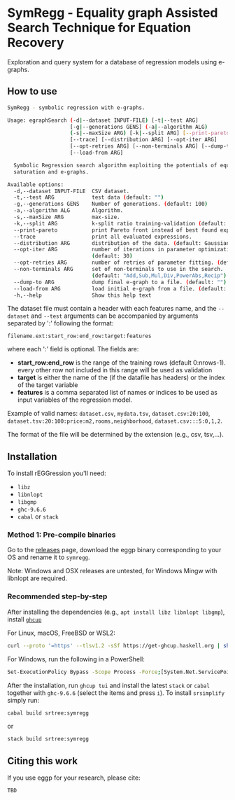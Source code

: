 # SymRegg - Equality graph Assisted Search Technique for Equation Recovery

Exploration and query system for a database of regression models using
e-graphs.


## How to use 

```bash
SymRegg - symbolic regression with e-graphs.

Usage: egraphSearch (-d|--dataset INPUT-FILE) [-t|--test ARG] 
                    [-g|--generations GENS] (-a|--algorithm ALG)
                    (-s|--maxSize ARG) [-k|--split ARG] [--print-pareto] 
                    [--trace] [--distribution ARG] [--opt-iter ARG] 
                    [--opt-retries ARG] [--non-terminals ARG] [--dump-to ARG] 
                    [--load-from ARG]

  Symbolic Regression search algorithm exploiting the potentials of equality
  saturation and e-graphs.

Available options:
  -d,--dataset INPUT-FILE  CSV dataset.
  -t,--test ARG            test data (default: "")
  -g,--generations GENS    Number of generations. (default: 100)
  -a,--algorithm ALG       Algorithm.
  -s,--maxSize ARG         max-size.
  -k,--split ARG           k-split ratio training-validation (default: 1)
  --print-pareto           print Pareto front instead of best found expression
  --trace                  print all evaluated expressions.
  --distribution ARG       distribution of the data. (default: Gaussian)
  --opt-iter ARG           number of iterations in parameter optimization.
                           (default: 30)
  --opt-retries ARG        number of retries of parameter fitting. (default: 1)
  --non-terminals ARG      set of non-terminals to use in the search.
                           (default: "Add,Sub,Mul,Div,PowerAbs,Recip")
  --dump-to ARG            dump final e-graph to a file. (default: "")
  --load-from ARG          load initial e-graph from a file. (default: "")
  -h,--help                Show this help text
```

The dataset file must contain a header with each features name, and the `--dataset` and `--test` arguments can be accompanied by arguments separated by ':' following the format:

`filename.ext:start_row:end_row:target:features`

where each ':' field is optional. The fields are:

- **start_row:end_row** is the range of the training rows (default 0:nrows-1).
   every other row not included in this range will be used as validation
- **target** is either the name of the  (if the datafile has headers) or the index
   of the target variable
- **features** is a comma separated list of names or indices to be used as
  input variables of the regression model.

Example of valid names: `dataset.csv`, `mydata.tsv`, `dataset.csv:20:100`, `dataset.tsv:20:100:price:m2,rooms,neighborhood`, `dataset.csv:::5:0,1,2`.

The format of the file will be determined by the extension (e.g., csv, tsv,...). 

## Installation

To install rEGGression you'll need:

- `libz`
- `libnlopt`
- `libgmp`
- `ghc-9.6.6`
- `cabal` or `stack`

### Method 1: Pre-compile binaries

Go to the [releases](https://github.com/folivetti/srtree/tags) page, download the eggp binary corresponding to your OS and rename it to `symregg`.

Note: Windows and OSX releases are untested, for Windows Mingw with libnlopt are required.

### Recommended step-by-step 

After installing the dependencies (e.g., `apt install libz libnlopt libgmp`), install [`ghcup`](https://www.haskell.org/ghcup/#)

For Linux, macOS, FreeBSD or WSL2:

```bash 
curl --proto '=https' --tlsv1.2 -sSf https://get-ghcup.haskell.org | sh
```

For Windows, run the following in a PowerShell:

```bash
Set-ExecutionPolicy Bypass -Scope Process -Force;[System.Net.ServicePointManager]::SecurityProtocol = [System.Net.ServicePointManager]::SecurityProtocol -bor 3072; try { & ([ScriptBlock]::Create((Invoke-WebRequest https://www.haskell.org/ghcup/sh/bootstrap-haskell.ps1 -UseBasicParsing))) -Interactive -DisableCurl } catch { Write-Error $_ }
```

After the installation, run `ghcup tui` and install the latest `stack` or `cabal` together with `ghc-9.6.6` (select the items and press `i`).
To install `srsimplify` simply run:

```bash 
cabal build srtree:symregg
```

or 

```bash 
stack build srtree:symregg
```

## Citing this work

If you use eggp for your research, please cite:

```
TBD
```
